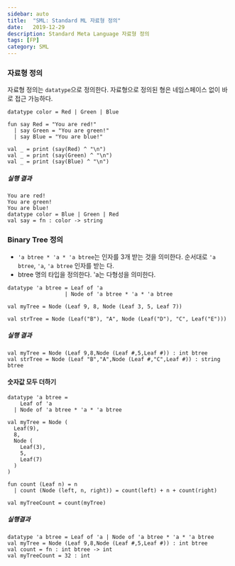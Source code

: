 ```yaml
---
sidebar: auto
title:  "SML: Standard ML 자료형 정의"
date:   2019-12-29
description: Standard Meta Language 자료형 정의
tags: [FP]
category: SML
---
```

### 자료형 정의
자료형 정의는 `datatype`으로 정의한다. 자료형으로 정의된 형은 네임스페이스 없이 바로 접근 가능하다.

```
datatype color = Red | Green | Blue

fun say Red = "You are red!"
  | say Green = "You are green!"
  | say Blue = "You are blue!"

val _ = print (say(Red) ^ "\n")
val _ = print (say(Green) ^ "\n")
val _ = print (say(Blue) ^ "\n")
```

##### 실행 결과
```
You are red!
You are green!
You are blue!
datatype color = Blue | Green | Red
val say = fn : color -> string
```

### Binary Tree 정의
- `'a btree * 'a * 'a btree`는 인자를 3개 받는 것을 의미한다. 순서대로 `'a btree`, `'a`, `'a btree` 인자를 받는 다.
- btree 명의 타입을 정의한다. 'a는 다형성을 의미한다.

```
datatype 'a btree = Leaf of 'a
                  | Node of 'a btree * 'a * 'a btree

val myTree = Node (Leaf 9, 8, Node (Leaf 3, 5, Leaf 7))

val strTree = Node (Leaf("B"), "A", Node (Leaf("D"), "C", Leaf("E")))
```

##### 실행 결과
```
val myTree = Node (Leaf 9,8,Node (Leaf #,5,Leaf #)) : int btree
val strTree = Node (Leaf "B","A",Node (Leaf #,"C",Leaf #)) : string btree
```

#### 숫자값 모두 더하기
```
datatype 'a btree = 
    Leaf of 'a
  | Node of 'a btree * 'a * 'a btree

val myTree = Node (
  Leaf(9),
  8,
  Node (
    Leaf(3),
    5,
    Leaf(7)
  )
)

fun count (Leaf n) = n
  | count (Node (left, n, right)) = count(left) + n + count(right)

val myTreeCount = count(myTree)
```

##### 실행결과
```
datatype 'a btree = Leaf of 'a | Node of 'a btree * 'a * 'a btree
val myTree = Node (Leaf 9,8,Node (Leaf #,5,Leaf #)) : int btree
val count = fn : int btree -> int
val myTreeCount = 32 : int
```
